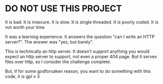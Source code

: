 # DO NOT USE THIS PROJECT

It is bad. It is insecure. It is slow. It is single threaded. It is poorly coded. It is not worth your time

It was a learning experience. It answers the question "can I write an HTTP server?". The answer was "yes, but barely".

This is technically an http server. It doesn't support anything you would expect an http server to support, not even a proper 404 page.  But it serves files over http, so I consider the challenge complete.

But, if for some godforsaken reason, you want to do something with this code, it is gpl v 3
